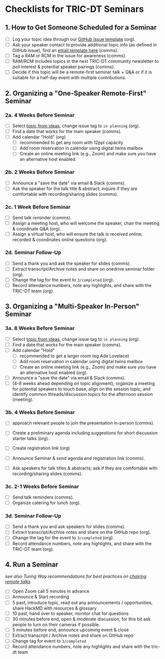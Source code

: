 # Checklists for TRIC-DT Seminars
## 1. How to Get Someone Scheduled for a Seminar

- [ ] Log your topic idea through our [GitHub issue template](https://github.com/alan-turing-institute/tric-dt/issues/new?assignees=&labels=0%2F+idea&projects=&template=topic-suggestion-for-tric-dt-event.md&title=%5BTopic%5D) (org).
- [ ] Ask your speaker contact to provide additional topic info (as defined in GitHub issue), find an [email template here](https://github.com/alan-turing-institute/tric-dt/blob/main/Seminars/email_template_new_topic.md) (comms).
- [ ] Tag a RAM or RCM in the issue for awareness (comms).
- [ ] RAM/RCM includes topics in the next TRIC-DT community newsletter to poll interest & potential speaker pairings (comms).
- [ ] Decide if this topic will be a remote-first seminar talk + Q&A or if it is suitable for a half-day event with multiple contributions.

## 2. Organizing a "One-Speaker Remote-First" Seminar

### 2a. 4 Weeks Before Seminar

- [ ] Select [topic from ideas](https://github.com/alan-turing-institute/tric-dt/issues?q=is%3Aopen+is%3Aissue+label%3A%22seminar+series%22+label%3A%220%2F+idea%22), change issue tag to `in planning` (org).
- [ ] Find a date that works for the main speaker (comms).
- [ ] Add calendar "Hold" (org)
  - [ ] recommended to get any room with 12ppl capacity
  - [ ] Add room reservation in calendar using digital twins mailbox
  - [ ] Create an online meeting link (e.g., Zoom) and make sure you have an alternative host enabled.

### 2b. 2 Weeks Before Seminar

- [ ] Announce a "save the date" via email & Slack (comms).
- [ ] Ask the speaker for the talk title & abstract; inquire if they are comfortable with recording/sharing slides (comms).

### 2c. 1 Week Before Seminar

- [ ] Send talk reminder (comms).
- [ ] Assign a meeting host, who will welcome the speaker, chair the meeting & coordinate Q&A (org).
- [ ] Assign a virtual host, who will ensure the talk is received online, recorded & coordinates online questions (org).

### 2d. Seminar Follow-Up
- [ ] Send a thank you and ask the speaker for slides (comms).
- [ ] Extract transcript/Archive notes and share on onedrive seminar folder (org).
- [ ] Change the tag for the event to `3/completed` (org).
- [ ] Record attendance numbers, note any highlights, and share with the TRIC-DT team (org).

## 3. Organizing a "Multi-Speaker In-Person" Seminar

### 3a. 8 Weeks Before Seminar
- [ ] Select [topic from ideas](https://github.com/alan-turing-institute/tric-dt/issues?q=is%3Aopen+is%3Aissue+label%3A%22seminar+series%22+label%3A%220%2F+idea%22), change issue tag to `in planning` (org).
- [ ] Find a date that works for the main speaker (comms).
- [ ] Add calendar "Hold"
  - [ ] recommended to get a larger room (eg Ada Lovelace)
  - [ ] Add room reservation in calendar using digital twins mailbox
  - [ ] Create an online meeting link (e.g., Zoom) and make sure you have an alternative host enabled (org).
- [ ] Announce a "save the date" via email & Slack (comms).
- [ ] (4-8 weeks ahead depending on topic alignment), organize a meeting for potential speakers to touch base, align on the session topic, and identify common threads/discussion topics for the afternoon session (meeting).

### 3b. 4 Weeks Before Seminar

- [ ] approach relevant people to join the presentation in-person (comms).
- [ ] Create a preliminary agenda including suggestions for short discussion starter talks (org).
- [ ] Create registration link (org)
- [ ] Announce Seminar & send agenda and registration link (comms).
- [ ] Ask speakers for talk titles & abstracts; ask if they are comfortable with recording/sharing slides (comms).


### 3c. 2-1 Weeks Before Seminar

- [ ] Send talk reminders (comms).
- [ ] Organize catering for lunch (org).

### 3d. Seminar Follow-Up

- [ ] Send a thank you and ask speakers for slides (comms).
- [ ] Extract transcript/Archive notes and share on the GitHub repo (org).
- [ ] Change the tag for the event to `3/completed` (org).
- [ ] Record attendance numbers, note any highlights, and share with the TRIC-DT team (org).

## 4. Run a Seminar

*see also Turing Way recommendations for best practices on [chairing remote talks](https://deploy-preview-1567--the-turing-way.netlify.app/collaboration/remote-collab/remote-collab-chairs.html)*
  - [ ] Open Zoom call 5 minutes in advance
  - [ ] Announce & Start recording 
  - [ ] 5 past, introduce topic, read out any announcements / opportunities, share HackMD with resources & glossary
  - [ ] 10 past, hand over to speaker, monitor chat for questions
  - [ ] 30 minutes before end, open & moderate discussion, for this bit ask people to turn on their cameras if possible.
  - [ ] 5 minutes before end, announce upcoming event & close
- [ ] Extract transcript / Archive notes and share on GitHub repo
- [ ] Change tag for event to `3/completed`
- [ ] Record attendance numbers, note any highlights and share with the tric-dt team
